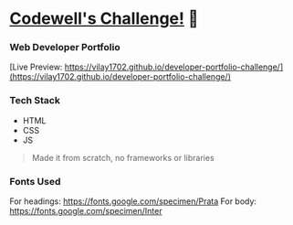 # [Codewell's Challenge!](https://vilay1702.github.io/developer-portfolio-challenge/) 🚀

### Web Developer Portfolio

[Live Preview: https://vilay1702.github.io/developer-portfolio-challenge/](https://vilay1702.github.io/developer-portfolio-challenge/)

### Tech Stack

- HTML
- CSS
- JS

> Made it from scratch, no frameworks or libraries

### Fonts Used

For headings: https://fonts.google.com/specimen/Prata
For body: https://fonts.google.com/specimen/Inter
